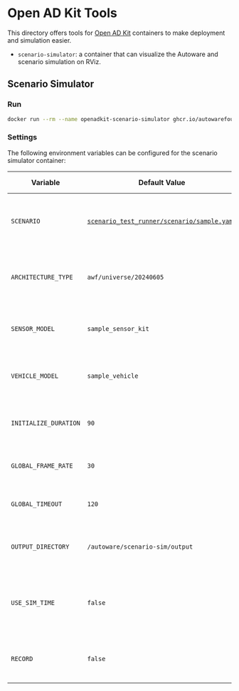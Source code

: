 # Open AD Kit Tools

This directory offers tools for [Open AD Kit](https://autoware.org/open-ad-kit/) containers to make deployment and simulation easier.

- `scenario-simulator`: a container that can visualize the Autoware and scenario simulation on RViz.

## Scenario Simulator

### Run

```bash
docker run --rm --name openadkit-scenario-simulator ghcr.io/autowarefoundation/autoware-tools:scenario-simulator
```

### Settings

The following environment variables can be configured for the scenario simulator container:

| Variable | Default Value | Possible Values | Description |
|----------|--------------|-----------------|-------------|
| `SCENARIO` | [`scenario_test_runner/scenario/sample.yaml`](https://github.com/tier4/scenario_simulator_v2/blob/master/test_runner/scenario_test_runner/scenario/sample.yaml) | Any valid path | The full path to the scenario file inside the container |
| `ARCHITECTURE_TYPE` | `awf/universe/20240605` | Any valid architecture type | The architecture type to use for the scenario simulation |
| `SENSOR_MODEL` | `sample_sensor_kit` | Any valid sensor model | The sensor model to use for the scenario simulation |
| `VEHICLE_MODEL` | `sample_vehicle` | Any valid vehicle model | The vehicle model to use for the scenario simulation |
| `INITIALIZE_DURATION` | `90` | Any positive integer | The duration to initialize the scenario simulation |
| `GLOBAL_FRAME_RATE` | `30` | Any positive integer | The frame rate of the scenario simulation |
| `GLOBAL_TIMEOUT` | `120` | Any positive integer | The timeout of the scenario simulation |
| `OUTPUT_DIRECTORY` | `/autoware/scenario-sim/output` | Any valid path | The directory to save the simulation results |
| `USE_SIM_TIME` | `false` | `true`, `false` | Whether to use simulation time instead of system time |
| `RECORD` | `false` | `true`, `false` | Whether to record the scenario simulation rosbag |
